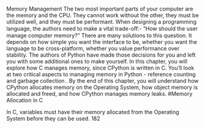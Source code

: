 Memory Management The two most important parts of your computer are the memory and the CPU. They cannot work without the other, they must be utilized well, and they must be performant. When designing a programming language, the authors need to make a vital trade-oﬀ:- “How should the user manage computer memory?” There are many solutions to this question. It depends on how simple you want the interface to be, whether you want the language to be cross-platform, whether you value performance over stability. The authors of Python have made those decisions for you and left you with some additional ones to make yourself. In this chapter, you will explore how C manages memory, since CPython is written in C. You’ll look at two critical aspects to managing memory in Python -  reference counting  and  garbage collection . By the end of this chapter, you will understand how CPython allocates memory on the Operating System, how object memory is allocated and freed, and how CPython manages memory leaks. 
#Memory Allocation in C 

 In C, variables must have their memory allocated from the Operating System before they can be used. 182